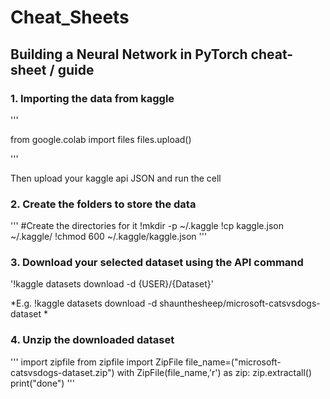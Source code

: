 # Cheat_Sheets

## Building a Neural Network in PyTorch cheat-sheet / guide

### 1. Importing the data from kaggle

'''

from google.colab import files
files.upload()

'''

Then upload your kaggle api JSON and run the cell

### 2. Create the folders to store the data

'''
#Create the directories for it
!mkdir -p ~/.kaggle
!cp kaggle.json ~/.kaggle/
!chmod 600 ~/.kaggle/kaggle.json
'''
### 3. Download your selected dataset using the API command

'!kaggle datasets download -d {USER}/{Dataset}'

*E.g. !kaggle datasets download -d shaunthesheep/microsoft-catsvsdogs-dataset *

### 4. Unzip the downloaded dataset
'''
import zipfile
from zipfile import ZipFile
file_name=("microsoft-catsvsdogs-dataset.zip")
with ZipFile(file_name,'r') as zip:
             zip.extractall()
             print("done")
'''


